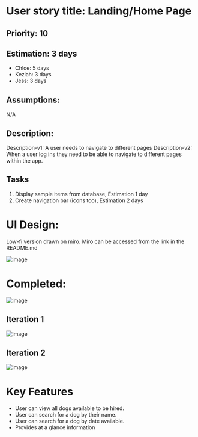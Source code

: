 
# User story title: Landing/Home Page

## Priority: 10 

## Estimation:  3 days

* Chloe: 5 days 
* Keziah: 3 days
* Jess: 3 days

## Assumptions:
N/A

## Description:
Description-v1: A user needs to navigate to different pages
Description-v2: When a user log ins they need to be able to navigate to different pages within the app. 

## Tasks
1. Display sample items from database, Estimation 1 day
2. Create navigation bar (icons too), Estimation 2 days

# UI Design:
Low-fi version drawn on miro. Miro can be accessed from the link in the README.md

![image](/images/home_page.png)

# Completed:
![image](/images/home_page_updated.png) 

## Iteration 1
![image](/images/home_page_finished.png) 

## Iteration 2
![image](/images/home_page_updated.png) 

# Key Features
* User can view all dogs available to be hired.
* User can search for a dog by their name.
* User can search for a dog by date available.
* Provides at a glance information
